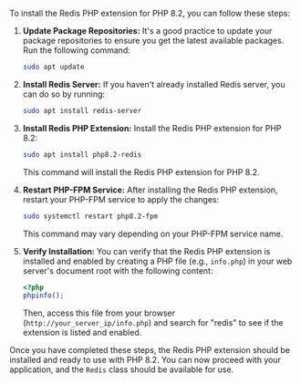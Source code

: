 To install the Redis PHP extension for PHP 8.2, you can follow these steps:

1. **Update Package Repositories:**
   It's a good practice to update your package repositories to ensure you get the latest available packages. Run the following command:

   ```bash
   sudo apt update
   ```

2. **Install Redis Server:**
   If you haven't already installed Redis server, you can do so by running:

   ```bash
   sudo apt install redis-server
   ```

3. **Install Redis PHP Extension:**
   Install the Redis PHP extension for PHP 8.2:

   ```bash
   sudo apt install php8.2-redis
   ```

   This command will install the Redis PHP extension for PHP 8.2.

4. **Restart PHP-FPM Service:**
   After installing the Redis PHP extension, restart your PHP-FPM service to apply the changes:

   ```bash
   sudo systemctl restart php8.2-fpm
   ```

   This command may vary depending on your PHP-FPM service name.

5. **Verify Installation:**
   You can verify that the Redis PHP extension is installed and enabled by creating a PHP file (e.g., `info.php`) in your web server's document root with the following content:

   ```php
   <?php
   phpinfo();
   ```

   Then, access this file from your browser (`http://your_server_ip/info.php`) and search for "redis" to see if the extension is listed and enabled.

Once you have completed these steps, the Redis PHP extension should be installed and ready to use with PHP 8.2. You can now proceed with your application, and the `Redis` class should be available for use.